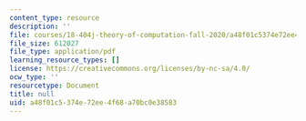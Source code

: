 ```yaml
---
content_type: resource
description: ''
file: courses/18-404j-theory-of-computation-fall-2020/a48f01c5374e72ee4f68a70bc0e38583_MIT18_404f20_lec10.pdf
file_size: 612027
file_type: application/pdf
learning_resource_types: []
license: https://creativecommons.org/licenses/by-nc-sa/4.0/
ocw_type: ''
resourcetype: Document
title: null
uid: a48f01c5-374e-72ee-4f68-a70bc0e38583
---
```


